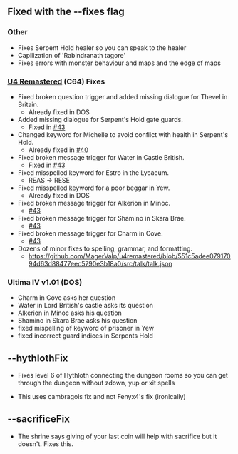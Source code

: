 ## Fixed with the --fixes flag

### Other
* Fixes Serpent Hold healer so you can speak to the healer
* Capilization of 'Rabindranath tagore'
* Fixes errors with monster behaviour and maps and the edge of maps

### [U4 Remastered](https://github.com/MagerValp/u4remastered/blob/master/Changelog.txt) (C64) Fixes
* Fixed broken question trigger and added missing dialogue for Thevel in Britain.
    - Already fixed in DOS
* Added missing dialogue for Serpent's Hold gate guards.
    - Fixed in [#43](https://github.com/Fenyx4/U4DosRandomizer/issues/43)
* Changed keyword for Michelle to avoid conflict with health in Serpent's Hold.
    - Already fixed in [#40](https://github.com/Fenyx4/U4DosRandomizer/issues/40)
* Fixed broken message trigger for Water in Castle British.
   - Fixed in [#43](https://github.com/Fenyx4/U4DosRandomizer/issues/43)
* Fixed misspelled keyword for Estro in the Lycaeum.
   - REAS -> RESE
* Fixed misspelled keyword for a poor beggar in Yew.
   - Already fixed in DOS
* Fixed broken message trigger for Alkerion in Minoc.
   - [#43](https://github.com/Fenyx4/U4DosRandomizer/issues/43)
* Fixed broken message trigger for Shamino in Skara Brae.
   - [#43](https://github.com/Fenyx4/U4DosRandomizer/issues/43)
* Fixed broken message trigger for Charm in Cove.
  - [#43](https://github.com/Fenyx4/U4DosRandomizer/issues/43)
* Dozens of minor fixes to spelling, grammar, and formatting. 
  - https://github.com/MagerValp/u4remastered/blob/551c5adee07917094d63d88477eec5790e3b18a0/src/talk/talk.json

### Ultima IV v1.01 (DOS)
* Charm in Cove asks her question
* Water in Lord British's castle asks its question
* Alkerion in Minoc asks his question
* Shamino in Skara Brae asks his question
* fixed mispelling of keyword of prisoner in Yew
* fixed incorrect guard indices in Serpents Hold

## --hythlothFix
* Fixes level 6 of Hythloth connecting the dungeon rooms so you can get through the dungeon without zdown, yup or xit spells
 - This uses cambragols fix and not Fenyx4's fix (ironically)

## --sacrificeFix
 * The shrine says giving of your last coin will help with sacrifice but it doesn't. Fixes this.
